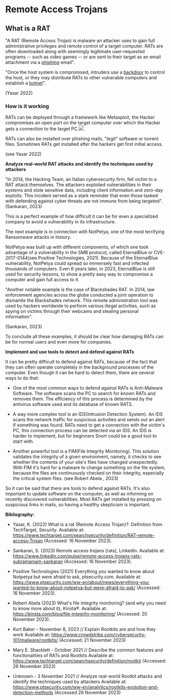 # Remote Access Trojans
## What is a RAT

"A RAT (Remote Access Trojan) is malware an attacker uses to gain full administrative privileges and remote control of a target computer. RATs are often downloaded along with seemingly legitimate user-requested programs -- such as video games -- or are sent to their target as an email attachment via a [phishing](https://www.techtarget.com/searchsecurity/definition/phishing) email".

"Once the host system is compromised, intruders use a [backdoor](https://www.techtarget.com/searchsecurity/definition/back-door) to control the host, or they may distribute RATs to other vulnerable computers and establish a [botnet](https://www.techtarget.com/searchsecurity/definition/botnet)".

(Yasar 2022)

### How is it working

RATs can be deployed through a framework like Metasploit, the Hacker compromises an open port on the target computer over which the Hacker gets a connection to the target PC.![](https://lh7-us.googleusercontent.com/9C6Pvq9wSrhaP-BytOUXIKvXc9o6JE_L75oHslnWX9rU2RHirTwz6Zcnhj_9oTcajEpUwBsySqWUWQhmk7fjLtzBRQKFM-wTXH-0Na-cBBq4GKrU24LQFBx9-KE0of4PkAdZAF6vchWciAICxqYS7Q4)

RATs can also be installed over phishing mails, "legit" software or torrent files. Sometimes RATs get installed after the hackers get first initial access.

(see Yasar 2022)

**Analyze real-world RAT attacks and identify the techniques used by attackers**

"In 2014, the Hacking Team, an Italian cybersecurity firm, fell victim to a RAT attack themselves. The attackers exploited vulnerabilities in their systems and stole sensitive data, including client information and zero-day exploits. This incident served as a stark reminder that even those tasked with defending against cyber threats are not immune from being targeted". (Sankaran, 2023)

This is a perfect example of how difficult it can be for even a specialized company to avoid a vulnerability in its infrastructure.

The next example is in connection with NotPetya, one of the most terrifying Ransomware attacks in history.

NotPetya was built up with different components, of which one took advantage of a vulnerability in the SMB protocol, called EternalBlue or CVE-2017-0144(see Positive Technologies, 2021). Because of the EternalBlue vulnerability, NotPetya could spread so immensely fast and infected thousands of computers. Even 6 years later, in 2023, EternalBlue is still used for security lessons, to show a pretty easy way to compromise a computer and gain full access to it.

"Another notable example is the case of Blackshades RAT. In 2014, law enforcement agencies across the globe conducted a joint operation to dismantle the Blackshades network. This remote administration tool was used by hackers worldwide to perform various illegal activities, such as spying on victims through their webcams and stealing personal information".

(Sankaran, 2023)

To conclude all these examples, it should be clear how damaging RATs can be for normal users and even more for companies.

**Implement and use tools to detect and defend against RATs**

It can be pretty difficult to defend against RATs, because of the fact that they can often operate completely in the background processes of the computer. Even though it can be hard to detect them, there are several ways to do that:

- One of the most common ways to defend against RATs is Anti-Malware Software. The software scans the PC to search for known RATs and removes them. The efficiency of this process is determined by the antivirus software used and its database of known RATS.

- A way more complex tool is an IDS(Intrusion Detection System). An IDS scans the network traffic for suspicious activities and sends out an alert if something was found. RATs need to get a connection with the victim's PC, this connection process can be detected via an IDS. An IDS is harder to implement, but for beginners Snort could be a good tool to start with.

- Another powerful tool is a FIM(File Integrity Monitoring). This solution validates the integrity of a given environment, namely, it checks to see whether the contents of your site's files have changed unexpectedly. With FIM it's hard for a malware to change something on the file system, because the files are continuously checked on their integrity, especially the critical system files. (see Robert Abela , 2023)

So it can be said that there are tools to defend against RATs. It's also important to update software on the computer, as well as informing on recently discovered vulnerabilities. Most RATs get installed by pressing on suspicious links in mails, so having a healthy skepticism is important.

**Bibliography:**

- Yasar, K. (2022) What is a rat (Remote Access Trojan)?: Definition from TechTarget, Security. Available at: https://www.techtarget.com/searchsecurity/definition/RAT-remote-access-Trojan (Accessed: 16 November 2023).

- Sankaran, S. (2023) Remote access trojans (rats), LinkedIn.
  Available at: https://www.linkedin.com/pulse/remote-access-trojans-rats-subramaniam-sankaran (Accessed: 16 November 2023).

- Positive Technologies (2021) Everything you wanted to know about Notpetya but were afraid to ask, ptsecurity.com.
  Available at: https://www.ptsecurity.com/ww-en/about/news/everything-you-wanted-to-know-about-notpetya-but-were-afraid-to-ask/ (Accessed: 16 November 2023).

- Robert Abela  (2023) What's file integrity monitoring? (and why you need to know more about it), Kinsta®.
  Available at: https://kinsta.com/blog/file-integrity-monitoring/ (Accessed: 20 November 2023).

- Kurt Baker - November 8, 2023 // Explain Rootkits are and how they work
  Available at: <https://www.crowdstrike.com/cybersecurity-101/malware/rootkits/>
  (Accessed: 21 November 2023)

- Mary E. Shacklett - October 2021 // Describe the common features and functionalities of RATs and Rootkits
  Available at: https://www.techtarget.com/searchsecurity/definition/rootkit
  (Accessed: 26 November 2023)

- Unknown - 3 November 2021 // Analyze real-world Rootkit attacks and identify the techniques used by attackers
  Available at: https://www.ptsecurity.com/ww-en/analytics/rootkits-evolution-and-detection-methods (Accessed 26 November 2023)
